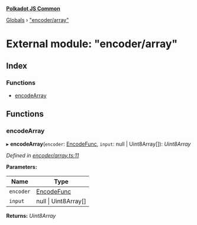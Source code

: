 **[Polkadot JS Common](../README.md)**

[Globals](../globals.md) › ["encoder/array"](_encoder_array_.md)

# External module: "encoder/array"

## Index

### Functions

* [encodeArray](_encoder_array_.md#encodearray)

## Functions

###  encodeArray

▸ **encodeArray**(`encoder`: [EncodeFunc](_encoder_types_.md#encodefunc), `input`: null | Uint8Array[]): *Uint8Array*

*Defined in [encoder/array.ts:11](https://github.com/polkadot-js/common/blob/dc55f21/packages/util-rlp/src/encoder/array.ts#L11)*

**Parameters:**

Name | Type |
------ | ------ |
`encoder` | [EncodeFunc](_encoder_types_.md#encodefunc) |
`input` | null \| Uint8Array[] |

**Returns:** *Uint8Array*